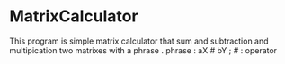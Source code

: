 # MatrixCalculator
This program is simple matrix calculator that sum and subtraction and multipication two matrixes 
with a phrase .
phrase : aX # bY ; # : operator
